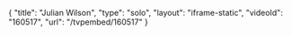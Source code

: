{
    "title": "Julian Wilson",
    "type": "solo",
    "layout": "iframe-static",
    "videoId": "160517",
    "url": "\/tvpembed\/160517"
}